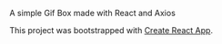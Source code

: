 A simple Gif Box made with React and Axios

This project was bootstrapped with [Create React App](https://github.com/facebookincubator/create-react-app).
